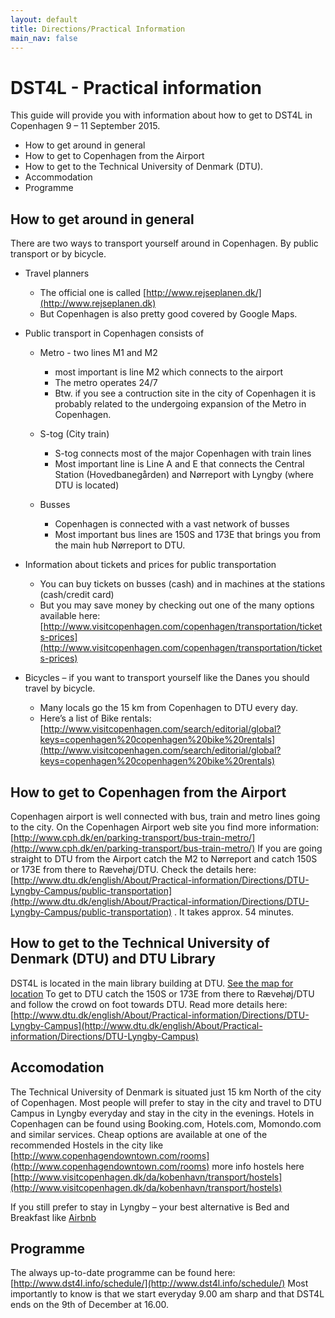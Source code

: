 ```yaml
---
layout: default
title: Directions/Practical Information
main_nav: false
---
```


# DST4L - Practical information

This guide will provide you with information about how to get to DST4L in Copenhagen 9 – 11 September 2015.

* How to get around in general
* How to get to Copenhagen from the Airport
* How to get to the Technical University of Denmark (DTU).
* Accommodation
* Programme

## How to get around in general

There are two ways to transport yourself around in Copenhagen. By public transport or by bicycle.

* Travel planners
  * The official one is called [http://www.rejseplanen.dk/](http://www.rejseplanen.dk)
  * But Copenhagen is also pretty good covered by Google Maps.

* Public transport in Copenhagen consists of

    * Metro - two lines M1 and M2
      * most important is line M2 which connects to the airport
      * The metro operates 24/7
      * Btw. if you see a contruction site in the city of Copenhagen it is probably related to the undergoing expansion of the Metro in Copenhagen.

    * S-tog (City train)
      * S-tog connects most of the major Copenhagen with train lines
      * Most important line is Line A and E that connects the Central Station (Hovedbanegården) and Nørreport with Lyngby (where DTU is located)

    * Busses
      * Copenhagen is connected with a vast network of busses
      * Most important bus lines are 150S and 173E that brings you from the main hub Nørreport to DTU.

* Information about tickets and prices for public transportation
    * You can buy tickets on busses (cash) and in machines at the stations (cash/credit card)
    * But you may save money by checking out one of the many options available here:
      [http://www.visitcopenhagen.com/copenhagen/transportation/tickets-prices](http://www.visitcopenhagen.com/copenhagen/transportation/tickets-prices)

* Bicycles – if you want to transport yourself like the Danes you should travel by bicycle.
    * Many locals go the 15 km from Copenhagen to DTU every day.
    * Here’s a list of Bike rentals: [http://www.visitcopenhagen.com/search/editorial/global?keys=copenhagen%20copenhagen%20bike%20rentals](http://www.visitcopenhagen.com/search/editorial/global?keys=copenhagen%20copenhagen%20bike%20rentals)

## How to get to Copenhagen from the Airport

Copenhagen airport is well connected with bus, train and metro lines going to the city.
On the Copenhagen Airport web site you find more information: [http://www.cph.dk/en/parking-transport/bus-train-metro/](http://www.cph.dk/en/parking-transport/bus-train-metro/)
If you are going straight to DTU from the Airport catch the M2 to Nørreport and catch 150S or 173E from there to Rævehøj/DTU. Check the details here: [http://www.dtu.dk/english/About/Practical-information/Directions/DTU-Lyngby-Campus/public-transportation](http://www.dtu.dk/english/About/Practical-information/Directions/DTU-Lyngby-Campus/public-transportation) . It takes approx. 54 minutes.

## How to get to the Technical University of Denmark (DTU) and DTU Library

DST4L is located in the main library building at DTU. [See the map for location](http://www.dtu.dk/-/media/DTUdk/Om_DTU/Praktisk%20information/Kort%20over%20DTU/lyngby_kort_dk.ashx)
To get to DTU catch the 150S or 173E from there to Rævehøj/DTU and follow the crowd on foot towards DTU.
Read  more details here: [http://www.dtu.dk/english/About/Practical-information/Directions/DTU-Lyngby-Campus](http://www.dtu.dk/english/About/Practical-information/Directions/DTU-Lyngby-Campus)

## Accomodation

The Technical University of Denmark is situated just 15 km North of the city of Copenhagen.
Most people will prefer to stay in the city and travel to DTU Campus in Lyngby everyday and stay in the city in the evenings.
Hotels in Copenhagen can be found using Booking.com, Hotels.com, Momondo.com and similar services.
Cheap options are available at one of the recommended Hostels in the city like [http://www.copenhagendowntown.com/rooms](http://www.copenhagendowntown.com/rooms) more info hostels here [http://www.visitcopenhagen.dk/da/kobenhavn/transport/hostels](http://www.visitcopenhagen.dk/da/kobenhavn/transport/hostels)

If you still prefer to stay in Lyngby – your best alternative is Bed and Breakfast like [Airbnb](https://www.airbnb.dk/s/DTU--Kongens-Lyngby--Danmark?ss_id=yoipe4ft)

## Programme
The always up-to-date programme can be found here: [http://www.dst4l.info/schedule/](http://www.dst4l.info/schedule/)
Most importantly to know is that we start everyday 9.00 am sharp and that DST4L ends on the 9th of December at 16.00.
